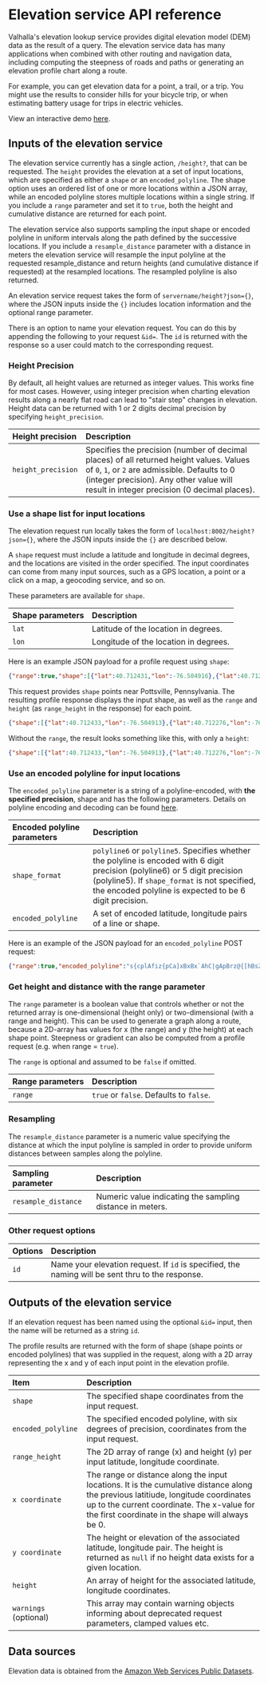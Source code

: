 # Elevation service API reference

Valhalla's elevation lookup service provides digital elevation model (DEM) data as the result of a query. The elevation service data has many applications when combined with other routing and navigation data, including computing the steepness of roads and paths or generating an elevation profile chart along a route.

For example, you can get elevation data for a point, a trail, or a trip. You might use the results to consider hills for your bicycle trip, or when estimating battery usage for trips in electric vehicles.

View an interactive demo [here](http://valhalla.github.io/demos/elevation).

## Inputs of the elevation service

The elevation service currently has a single action, `/height?`, that can be requested. The `height` provides the elevation at a set of input locations, which are specified as either a `shape` or an `encoded_polyline`. The shape option uses an ordered list of one or more locations within a JSON array, while an encoded polyline stores multiple locations within a single string. If you include a `range` parameter and set it to `true`, both the height and cumulative distance are returned for each point.

The elevation service also supports sampling the input shape or encoded polyline in uniform intervals along the path defined by the successive locations. If you include a `resample_distance` parameter with a distance in meters the elevation service will resample the input polyline at the requested resample_distance and return heights (and cumulative distance if requested) at the resampled locations. The resampled polyline is also returned.

An elevation service request takes the form of `servername/height?json={}`, where the JSON inputs inside the ``{}`` includes location information and the optional range parameter.

There is an option to name your elevation request. You can do this by appending the following to your request `&id=`.  The `id` is returned with the response so a user could match to the corresponding request.

### Height Precision
By default, all height values are returned as integer values. This works fine for most cases. However, using integer precision when charting elevation results along a nearly flat road can lead to "stair step" changes in elevation. Height data can be returned with 1 or 2 digits decimal precision by specifying `height_precision`. 

| Height precision | Description |
| :--------- | :----------- |
| `height_precision` | Specifies the precision (number of decimal places) of all returned height values. Values of `0`, `1`, or `2` are admissible. Defaults to 0 (integer precision). Any other value will result in integer precision (0 decimal places).

### Use a shape list for input locations

The elevation request run locally takes the form of `localhost:8002/height?json={}`, where the JSON inputs inside the `{}` are described below.

A `shape` request must include a latitude and longitude in decimal degrees, and the locations are visited in the order specified. The input coordinates can come from many input sources, such as a GPS location, a point or a click on a map, a geocoding service, and so on.

These parameters are available for `shape`.

| Shape parameters | Description |
| :--------- | :----------- |
| `lat` | Latitude of the location in degrees. |
| `lon` | Longitude of the location in degrees. |

Here is an example JSON payload for a profile request using `shape`:

```json
{"range":true,"shape":[{"lat":40.712431,"lon":-76.504916},{"lat":40.712275,"lon":-76.605259},{"lat":40.712122,"lon":-76.805694},{"lat":40.722431,"lon":-76.884916},{"lat":40.812275,"lon":-76.905259},{"lat":40.912122,"lon":-76.965694}]}&id=Pottsville
```

This request provides `shape` points near Pottsville, Pennsylvania. The resulting profile response displays the input shape, as well as the `range` and `height` (as `range_height` in the response) for each point.

```json
{"shape":[{"lat":40.712433,"lon":-76.504913},{"lat":40.712276,"lon":-76.605263},{"lat":40.712124,"lon":-76.805695},{"lat":40.722431,"lon":-76.884918},{"lat":40.812275,"lon":-76.905258},{"lat":40.912121,"lon":-76.965691}],"range_height":[[0,307],[8467,272],[25380,204],[32162,204],[42309,180],[54533,198]]}
```

Without the `range`, the result looks something like this, with only a `height`:

```json
{"shape":[{"lat":40.712433,"lon":-76.504913},{"lat":40.712276,"lon":-76.605263},{"lat":40.712124,"lon":-76.805695},{"lat":40.722431,"lon":-76.884918},{"lat":40.812275,"lon":-76.905258},{"lat":40.912121,"lon":-76.965691}],"height":[307,272,204,204,180,198]}
```

### Use an encoded polyline for input locations

The `encoded_polyline` parameter is a string of a polyline-encoded, with **the specified precision**, shape and has the following parameters. Details on polyline encoding and decoding can be found [here](../../decoding.md).

| Encoded polyline parameters | Description |
| :--------- | :----------- |
| `shape_format` | `polyline6` or `polyline5`. Specifies whether the polyline is encoded with 6 digit precision (polyline6) or 5 digit precision (polyline5). If `shape_format` is not specified, the encoded polyline is expected to be 6 digit precision.
| `encoded_polyline` | A set of encoded latitude, longitude pairs of a line or shape.|

Here is an example of the JSON payload for an `encoded_polyline` POST request:

```json
{"range":true,"encoded_polyline":"s{cplAfiz{pCa]xBxBx`AhC|gApBrz@{[hBsZhB_c@rFodDbRaG\\ypAfDec@l@mrBnHg|@?}TzAia@dFw^xKqWhNe^hWegBfvAcGpG{dAdy@_`CpoBqGfC_SnI{KrFgx@?ofA_Tus@c[qfAgw@s_Agc@}^}JcF{@_Dz@eFfEsArEs@pHm@pg@wDpkEx\\vjT}Djj@eUppAeKzj@eZpuE_IxaIcF~|@cBngJiMjj@_I`HwXlJuO^kKj@gJkAeaBy`AgNoHwDkAeELwD|@uDfC_i@bq@mOjUaCvDqBrEcAbGWbG|@jVd@rPkAbGsAfDqBvCaIrFsP~RoNjWajBlnD{OtZoNfXyBtE{B~HyAtEsFhL_DvDsGrF_I`HwDpGoH|T_IzLaMzKuOrFqfAbPwCl@_h@fN}OnI"}
```

### Get height and distance with the range parameter

The `range` parameter is a boolean value that controls whether or not the returned array is one-dimensional (height only) or two-dimensional (with a range and height). This can be used to generate a graph along a route, because a 2D-array has values for x (the range) and y (the height) at each shape point. Steepness or gradient can also be computed from a profile request (e.g. when range = `true`).

The `range` is optional and assumed to be `false` if omitted.

| Range parameters | Description |
| :--------- | :----------- |
| `range` | `true` or `false`. Defaults to `false`.|

### Resampling

The `resample_distance` parameter is a numeric value specifying the distance at which the input polyline is sampled in order to provide uniform distances between samples along the polyline.

| Sampling parameter | Description |
| :--------- | :----------- |
| `resample_distance` | Numeric value indicating the sampling distance in meters. |

### Other request options

| Options | Description |
| :------------------ | :----------- |
| `id` | Name your elevation request. If `id` is specified, the naming will be sent thru to the response. |

## Outputs of the elevation service

If an elevation request has been named using the optional `&id=` input, then the name will be returned as a string `id`.

The profile results are returned with the form of shape (shape points or encoded polylines) that was supplied in the request, along with a 2D array representing the x and y of each input point in the elevation profile.

| Item | Description |
| :---- | :----------- |
| `shape` | The specified shape coordinates from the input request. |
| `encoded_polyline` | The specified encoded polyline, with six degrees of precision, coordinates from the input request. |
| `range_height` | The 2D array of range (x) and height (y) per input latitude, longitude coordinate. |
| `x coordinate` | The range or distance along the input locations. It is the cumulative distance along the previous latitiude, longitude coordinates up to the current coordinate. The x-value for the first coordinate in the shape will always be 0. |
| `y coordinate` | The height or elevation of the associated latitude, longitude pair. The height is returned as `null` if no height data exists for a given location. |
| `height` | An array of height for the associated latitude, longitude coordinates. |
| `warnings` (optional) | This array may contain warning objects informing about deprecated request parameters, clamped values etc. | 


## Data sources

Elevation data is obtained from the [Amazon Web Services Public Datasets](https://aws.amazon.com/public-datasets/terrain/). 


